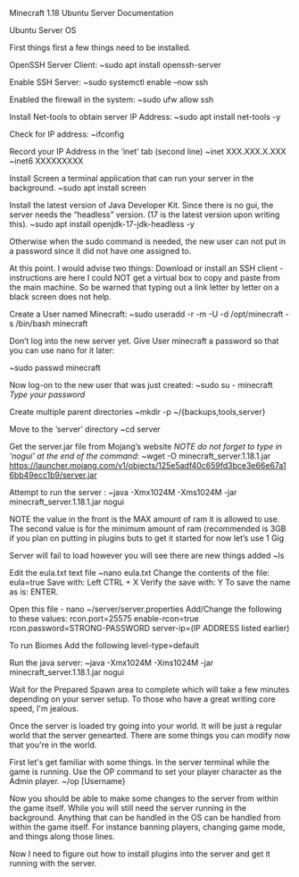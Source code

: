 Minecraft 1.18 Ubuntu Server Documentation

Ubuntu Server OS

First things first a few things need to be installed.

OpenSSH Server Client:
~sudo apt install openssh-server

Enable SSH Server:
~sudo systemctl enable –now ssh

Enabled the firewall in the system:
~sudo ufw allow ssh

Install Net-tools to obtain server IP Address:
~sudo apt install net-tools -y

Check for IP address:
~ifconfig

Record your IP Address in the ‘inet’ tab (second line)
~inet XXX.XXX.X.XXX
~inet6 XXXXXXXXX

Install Screen a terminal application that can run your server in the background.
~sudo apt install screen

Install the latest version of Java Developer Kit. Since there is no gui, the server needs the “headless” version. (17 is the latest version upon writing this).
~sudo apt install openjdk-17-jdk-headless -y

Otherwise when the sudo command is needed, the new user can not put in a password since it did not have one assigned to.

At this point. I would advise two things:
Download or install an SSH client - instructions are here
I could NOT get a virtual box to copy and paste from the main machine. So be warned that typing out a link letter by letter on a black screen does not help.

Create a User named Minecraft:
~sudo useradd -r -m -U -d /opt/minecraft -s /bin/bash minecraft


Don’t log into the new server yet.
Give User minecraft a password so that you can use nano for it later:

~sudo passwd minecraft

Now log-on to the new user that was just created:
~sudo su - minecraft
*Type your password*

Create multiple parent directories
~mkdir -p ~/{backups,tools,server}

Move to the ‘server’ directory
~cd server

Get the server.jar file from Mojang’s website *NOTE do not forget to type in ‘nogui’ at the end of the command*:
~wget -O minecraft_server.1.18.1.jar https://launcher.mojang.com/v1/objects/125e5adf40c659fd3bce3e66e67a16bb49ecc1b9/server.jar 

Attempt to run the server : 
~java -Xmx1024M -Xms1024M -jar minecraft_server.1.18.1.jar nogui

NOTE the value in the front is the MAX amount of ram it is allowed to use. The second value is for the minimum amount of ram (recommended is 3GB if you plan on putting in plugins buts to get it started for now let’s use 1 Gig

Server will fail to load however you will see there are new things added
~ls

Edit the eula.txt text file
~nano eula.txt
Change the contents of the file:
eula=true
Save with: Left CTRL + X
Verify the save with: Y
To save the name as is: ENTER.

Open this file - nano ~/server/server.properties
Add/Change the following to these values: 
rcon.port=25575
enable-rcon=true
rcon.password=STRONG-PASSWORD
server-ip=(IP ADDRESS listed earlier)

To run Biomes Add the following
level-type=default

Run the java server:
~java -Xmx1024M -Xms1024M -jar minecraft_server.1.18.1.jar nogui
 
Wait for the Prepared Spawn area to complete which will take a few minutes depending on your server setup. To those who have a great writing core speed, I'm jealous.

Once the server is loaded try going into your world.
It will be just a regular world that the server genearted. There are some things you can modify now that you're in the world.

First let's get familiar with some things.
In the server terminal while the game is running. Use the OP command to set your player character as the Admin player.
~/op [Username}

Now you should be able to make some changes to the server from within the game itself. While you will still need the server running in the background. Anything that can be handled in the OS can be handled from within the game itself. For instance banning players, changing game mode, and things along those lines.

Now I need to figure out how to install plugins into the server and get it running with the server.


